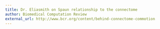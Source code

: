 ```yaml
---
title: Dr. Eliasmith on Spaun relationship to the connectome
author: Biomedical Computation Review
external_url: http://www.bcr.org/content/behind-connectome-commotion
---
```

